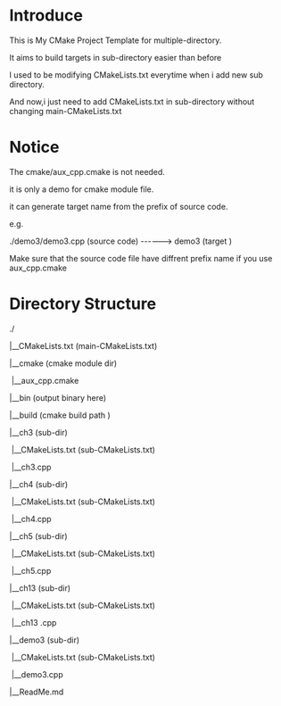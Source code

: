 # Introduce

This is My CMake Project Template for multiple-directory.

It aims to build targets in sub-directory easier than before 

I used to be modifying CMakeLists.txt everytime when i add new sub directory.

And now,i just need to add CMakeLists.txt in  sub-directory  without changing  main-CMakeLists.txt



# Notice

The cmake/aux_cpp.cmake is not needed.

it is only a demo for cmake module file.

it can generate target name from the prefix of source code.

e.g. 

./demo3/demo3.cpp (source code)   ------> demo3 (target  )

Make sure that the source code file have diffrent prefix name if you use aux_cpp.cmake 

# Directory Structure

./

|__CMakeLists.txt (main-CMakeLists.txt)

|__cmake (cmake module dir)

​	|__aux_cpp.cmake 

|__bin (output binary  here)

|__build (cmake build path )

|__ch3 (sub-dir)

​	|__CMakeLists.txt (sub-CMakeLists.txt)

​	|__ch3.cpp 

|__ch4 (sub-dir)

​	|__CMakeLists.txt (sub-CMakeLists.txt)

​	|__ch4.cpp 

|__ch5 (sub-dir)

​	|__CMakeLists.txt (sub-CMakeLists.txt)

​	|__ch5.cpp 

|__ch13 (sub-dir)

​	|__CMakeLists.txt (sub-CMakeLists.txt)

​	|__ch13 .cpp 

|__demo3 (sub-dir)

​	|__CMakeLists.txt (sub-CMakeLists.txt)

​	|__demo3.cpp 

|__ReadMe.md



